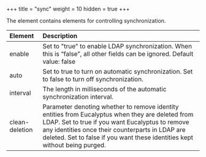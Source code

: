 +++
title = "sync"
weight = 10
hidden = true
+++

The element contains elements for controlling synchronization.

| Element | Description | 
|  :---- |  :---- | 
| enable | Set to "true" to enable LDAP synchronization. When this is “false”, all other fields can be ignored. Default value: false | 
| auto | Set to true to turn on automatic synchronization. Set to false to turn off synchronization. | 
| interval | The length in milliseconds of the automatic synchronization interval. | 
| clean-deletion | Parameter denoting whether to remove identity entities from Eucalyptus when they are deleted from LDAP. Set to true if you want Eucalyptus to remove any identities once their counterparts in LDAP are deleted. Set to false if you want these identities kept without being purged. | 

